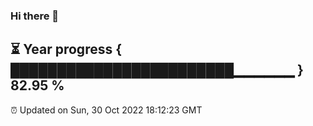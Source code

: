 ### Hi there 👋
⏳ Year progress { ████████████████████████▁▁▁▁▁▁ } 82.95 %
---
⏰ Updated on Sun, 30 Oct 2022 18:12:23 GMT

